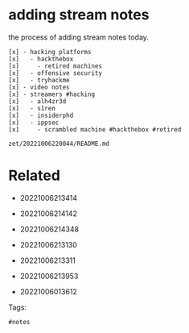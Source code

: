 # adding stream notes

the process of adding stream notes today.

```
[x] - hacking platforms
[x]   - hackthebox
[x]     - retired machines
[x]   - offensive security
[x]   - tryhackme
[x] - video notes
[x] - streamers #hacking
[x]   - alh4zr3d
[x]   - s1ren
[x]   - insiderphd
[x]   - ippsec
[x]     - scrambled machine #hackthebox #retired
```

` zet/20221006220044/README.md `

# Related

- 20221006213414

- 20221006214142

- 20221006214348

- 20221006213130

- 20221006213311

- 20221006213953

- 20221006013612


Tags:

    #notes 
